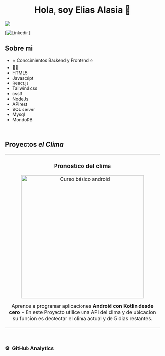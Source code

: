 <div align="center">
<h1 align="center">Hola, soy Elias Alasia 👋</h1>
</div>
<img src="https://i.imgur.com/CXzGs5q.png">

[![Linkedin](https://img.shields.io/youtube/channel/subscribers/UCIjEgHA1vatSR2K4rfcdNRg?style=social)]

## Sobre mi

- ⭐ Conocimientos Backend y Frontend ⭐ 
- 🧑‍🏫 
- HTML5
- Javascript
- React.js
- Tailwind css
- css3
- NodeJs
- APIrest
- SQL server
- Mysql
- MondoDB 
<br>

## Proyectos *el Clima*
<table>
<tr>
<td width="50%">
<h3 align="center">Pronostico del clima</h3>
<div align="center">
<a href="project-final-n3-m0yx59nf9-elias-s-projects-d0079507.vercel.app" target="_blank"><img src="https://i.imgur.com/sVCdJBV.png" width="400" alt="Curso básico android"></a>

<p>Aprende a programar aplicaciones <strong>Android con Kotlin desde cero</strong> - En este Proyecto utilice una API del clima y de ubicacion su funcion es dectectar el clima actual y de 5 dias restantes.</p>
</div>
                                                                                      
                                                                                      
</td>  
</table>                                                                                 
</div>
<br>

### ⚙️ &nbsp;GitHub Analytics

<p align="center">


</a>
</p>
